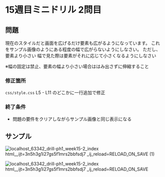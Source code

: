 # 15週目ミニドリル 2問目

## 問題

現在のスタイルだと画面を広げるだけ要素も広がるようになっています。
これをサンプル画像のようにある程度の幅で広がらないようにしなさい。
ただし、要素より小さい
幅で見た際は要素がそれに応じて小さくなるようにしなさい

※幅の固定は禁止、要素の幅より小さい場合ははみ出さずに伸縮すること

### 修正箇所
`css/style.css`
L5 - L11 のどこかに一行追加で修正

### 終了条件
- 問題の要件をクリアしながらサンプル画像と同じ表示になる

## サンプル

![localhost_63342_drill-ph1_week15-2_index html__ijt=3n5h3g1i27gs5f1mrs2bbfsdj7 _ij_reload=RELOAD_ON_SAVE (1)](https://user-images.githubusercontent.com/79675344/183533406-1c0a45bb-ed57-4fbf-aae0-b124e9f2490a.png)

![localhost_63342_drill-ph1_week15-2_index html__ijt=3n5h3g1i27gs5f1mrs2bbfsdj7 _ij_reload=RELOAD_ON_SAVE](https://user-images.githubusercontent.com/79675344/183533413-833185b3-3aba-4a13-9688-047016e10436.png)
